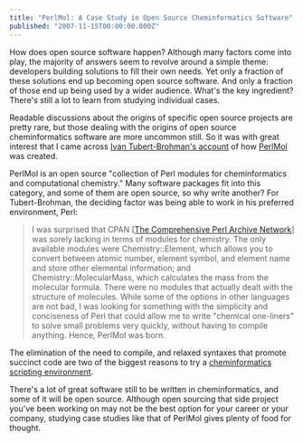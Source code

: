 ```yaml
---
title: "PerlMol: A Case Study in Open Source Cheminformatics Software"
published: "2007-11-15T00:00:00.000Z"
---
```


How does open source software happen? Although many factors come into play, the majority of answers seem to revolve around a simple theme: developers building solutions to fill their own needs. Yet only a fraction of these solutions end up becoming open source software. And only a fraction of those end up being used by a wider audience. What's the key ingredient? There's still a lot to learn from studying individual cases.

Readable discussions about the origins of specific open source projects are pretty rare, but those dealing with the origins of open source cheminformatics software are more uncommon still. So it was with great interest that I came across [Ivan Tubert-Brohman's account](http://www.ddj.com/web-development/184416118) of how [PerlMol](http://www.perlmol.org/) was created.

PerlMol is an open source "collection of Perl modules for cheminformatics and computational chemistry." Many software packages fit into this category, and some of them are open source, so why write another? For Tubert-Brohman, the deciding factor was being able to work in his preferred environment, Perl:

> I was surprised that CPAN \[[The Comprehensive Perl Archive Network](http://www.cpan.org/)\] was sorely lacking in terms of modules for chemistry. The only available modules were Chemistry::Element, which allows you to convert between atomic number, element symbol, and element name and store other elemental information; and Chemistry::MolecularMass, which calculates the mass from the molecular formula. There were no modules that actually dealt with the structure of molecules. While some of the options in other languages are not bad, I was looking for something with the simplicity and conciseness of Perl that could allow me to write "chemical one-liners" to solve small problems very quickly, without having to compile anything. Hence, PerlMol was born.

The elimination of the need to compile, and relaxed syntaxes that promote succinct code are two of the biggest reasons to try a [cheminformatics scripting environment](/articles/2006/11/14/eleven-free-cheminformatics-scripting-environments).

There's a lot of great software still to be written in cheminformatics, and some of it will be open source. Although open sourcing that side project you've been working on may not be the best option for your career or your company, studying case studies like that of PerlMol gives plenty of food for thought.